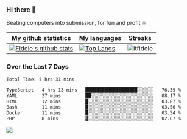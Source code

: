 ### Hi there 👋
<p>Beating computers into submission, for fun and profit 🔥</p>

|My github statistics|My languages|Streaks|
|-|-|-|
|[![Fidele's github stats](https://github-readme-stats.vercel.app/api?username=itfidele&count_private=true&show_icons=true&theme=dark&hide_title=true)](https://github.com/itfidele)|[![Top Langs](https://github-readme-stats.vercel.app/api/top-langs/?username=itfidele&show_icons=true&langs_count=8&theme=dark&layout=compact&hide_title=true)](https://github.com/itfidele)|![itfidele](https://github-readme-streak-stats.herokuapp.com/?user=itfidele&theme=dark)

### Over the Last 7 Days
<!--START_SECTION:waka-->

```txt
Total Time: 5 hrs 31 mins

TypeScript   4 hrs 13 mins   ███████████████████░░░░░░   76.39 %
YAML         27 mins         ██░░░░░░░░░░░░░░░░░░░░░░░   08.17 %
HTML         12 mins         █░░░░░░░░░░░░░░░░░░░░░░░░   03.87 %
Bash         11 mins         █░░░░░░░░░░░░░░░░░░░░░░░░   03.56 %
Docker       11 mins         █░░░░░░░░░░░░░░░░░░░░░░░░   03.54 %
PHP          8 mins          ▓░░░░░░░░░░░░░░░░░░░░░░░░   02.67 %
```

<!--END_SECTION:waka-->



![](https://komarev.com/ghpvc/?username=itfidele)
